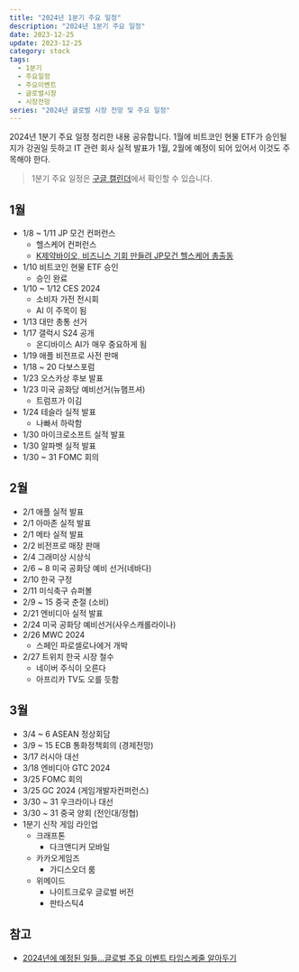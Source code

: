```yaml
---
title: "2024년 1분기 주요 일정"
description: "2024년 1분기 주요 일정"
date: 2023-12-25
update: 2023-12-25
category: stock
tags:
  - 1분기
  - 주요일정
  - 주요이벤트
  - 글로벌시장
  - 시장전망
series: "2024년 글로벌 시장 전망 및 주요 일정"
---
```


2024년 1분기 주요 일정 정리한 내용 공유합니다. 1월에 비트코인 현물 ETF가 승인될지가 강권일 듯하고 IT 관련 회사 실적 발표가 1월, 2월에 예정이 되어 있어서 이것도 주목해야 한다.

> 1분기 주요 일정은 [구글 캘린더](https://calendar.google.com/calendar/u/0?cid=OGNjOTU3OWMwYmUyMDA0ODZjMWViZGQ4ODAxODcyMDc3OTRiMDdjMWU3NmRjMGIzNjYxOWZlMzA5ZjdjNTM4M0Bncm91cC5jYWxlbmRhci5nb29nbGUuY29t)에서 확인할 수 있습니다.

## 1월

- 1/8 ~ 1/11 JP 모건 컨퍼런스
  - 헬스케어 컨퍼런스
  - [K제약바이오, 비즈니스 기회 만들려 JP모건 헬스케어 총출동](http://www.hitnews.co.kr/news/articleView.html?idxno=51182)
- 1/10 비트코인 현물 ETF 승인
  - 승인 완료
- 1/10 ~ 1/12 CES 2024
  - 소비자 가전 전시회
  - AI 이 주목이 됨
- 1/13 대만 총통 선거
- 1/17 갤럭시 S24 공개
  - 온디바이스 AI가 매우 중요하게 됨
- 1/19 애플 비전프로 사전 판매
- 1/18 ~ 20 다보스포럼
- 1/23 오스카상 후보 발표
- 1/23 미국 공화당 예비선거(뉴햄프셔)
  - 트럼프가 이김
- 1/24 테슬라 실적 발표
  - 나빠서 하락함
- 1/30 마이크로소프트 실적 발표
- 1/30 알파벳 실적 발표
- 1/30 ~ 31 FOMC 회의

## 2월

- 2/1 애플 실적 발표
- 2/1 아마존 실적 발표
- 2/1 메타 실적 발표
- 2/2 비전프로 매장 판매
- 2/4 그래미상 시상식
- 2/6 ~ 8 미국 공화당 예비 선거(네바다)
- 2/10 한국 구정
- 2/11 미식축구 슈퍼볼
- 2/9 ~ 15 중국 춘절 (소비)
- 2/21 엔비디아 실적 발표
- 2/24 미국 공화당 예비선거(사우스캐롤라이나)
- 2/26 MWC 2024
  - 스페인 파로셀로나에거 개박
- 2/27 트위치 한국 시장 철수
  - 네이버 주식이 오른다
  - 아프리카 TV도 오를 듯함

## 3월

- 3/4 ~ 6 ASEAN 정상회담
- 3/9 ~ 15 ECB 통화정책회의 (경제전망)
- 3/17 러시아 대선
- 3/18 엔비디아 GTC 2024
- 3/25 FOMC 회의
- 3/25 GC 2024 (게임개발자컨퍼런스)
- 3/30 ~ 31 우크라이나 대선
- 3/30 ~ 31 중국 양회 (전인대/정협)
- 1분기 신작 게임 라인업
  - 크래프톤
    - 다크앤디커 모바일
  - 카카오게임즈
    - 가디스오더 룸
  - 위메이드
    - 나이트크로우 글로벌 버전
    - 판타스틱4

## 참고

- [2024년에 예정된 일들…글로벌 주요 이벤트 타임스케줄 알아두기](https://www.g-enews.com/article/Global-Biz/2024/01/20240102081650457837926aa152_1)
